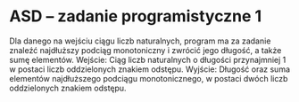 # ASD – zadanie programistyczne 1 
Dla danego na wejściu ciągu liczb naturalnych, program ma za zadanie znaleźć najdłuższy podciąg monotoniczny i zwrócić jego długość, a także sumę elementów.
Wejście: Ciąg liczb naturalnych o długości przynajmniej 1 w postaci liczb oddzielonych znakiem odstępu.
Wyjście: Długość oraz suma elementów najdłuższego podciągu monotonicznego, w postaci dwóch liczb oddzielonych znakiem odstępu.
